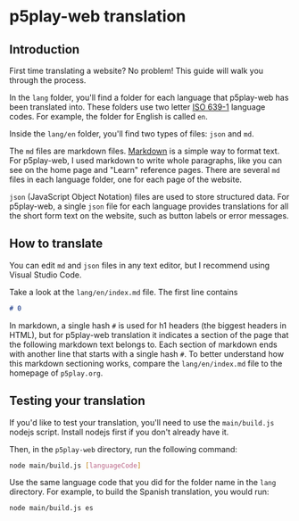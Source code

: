 # p5play-web translation

## Introduction

First time translating a website? No problem! This guide will walk you through the process.

In the `lang` folder, you'll find a folder for each language that p5play-web has been translated into. These folders use two letter [ISO 639-1](https://en.wikipedia.org/wiki/ISO_639-1) language codes. For example, the folder for English is called `en`.

Inside the `lang/en` folder, you'll find two types of files: `json` and `md`.

The `md` files are markdown files. [Markdown](https://www.markdownguide.org/) is a simple way to format text. For p5play-web, I used markdown to write whole paragraphs, like you can see on the home page and "Learn" reference pages. There are several `md` files in each language folder, one for each page of the website.

`json` (JavaScript Object Notation) files are used to store structured data. For p5play-web, a single `json` file for each language provides translations for all the short form text on the website, such as button labels or error messages.

## How to translate

You can edit `md` and `json` files in any text editor, but I recommend using Visual Studio Code.

Take a look at the `lang/en/index.md` file. The first line contains

```md
# 0
```

In markdown, a single hash `#` is used for h1 headers (the biggest headers in HTML), but for p5play-web translation it indicates a section of the page that the following markdown text belongs to. Each section of markdown ends with another line that starts with a single hash `#`. To better understand how this markdown sectioning works, compare the `lang/en/index.md` file to the homepage of `p5play.org`.

## Testing your translation

If you'd like to test your translation, you'll need to use the `main/build.js` nodejs script. Install nodejs first if you don't already have it.

Then, in the `p5play-web` directory, run the following command:

```bash
node main/build.js [languageCode]
```

Use the same language code that you did for the folder name in the `lang` directory. For example, to build the Spanish translation, you would run:

```
node main/build.js es
```
